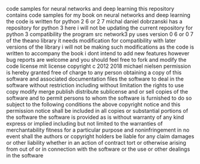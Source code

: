 code samples for neural networks and deep learning this repository contains code samples for my book on neural networks and deep learning the code is written for python 2 6 or 2 7 michal daniel dobrzanski has a repository for python 3 here i will not be updating the current repository for python 3 compatibility the program src network3 py uses version 0 6 or 0 7 of the theano library it needs modification for compatibility with later versions of the library i will not be making such modifications as the code is written to accompany the book i dont intend to add new features however bug reports are welcome and you should feel free to fork and modify the code license mit license copyright c 2012 2018 michael nielsen permission is hereby granted free of charge to any person obtaining a copy of this software and associated documentation files the software to deal in the software without restriction including without limitation the rights to use copy modify merge publish distribute sublicense and or sell copies of the software and to permit persons to whom the software is furnished to do so subject to the following conditions the above copyright notice and this permission notice shall be included in all copies or substantial portions of the software the software is provided as is without warranty of any kind express or implied including but not limited to the warranties of merchantability fitness for a particular purpose and noninfringement in no event shall the authors or copyright holders be liable for any claim damages or other liability whether in an action of contract tort or otherwise arising from out of or in connection with the software or the use or other dealings in the software